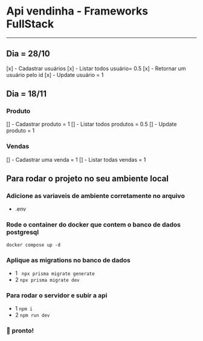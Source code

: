 # Api vendinha - Frameworks FullStack
---

## Dia = 28/10
[x] - Cadastrar usuários
[x] - Listar todos usuário= 0.5
[x] - Retornar um usuário pelo id
[x] - Update usuário   = 1

## Dia = 18/11

### Produto
[] - Cadastrar produto = 1
[] - Listar todos produtos = 0.5
[] - Update produto = 1

### Vendas
[] - Cadastrar   uma venda = 1
[] - Listar todas vendas = 1

## Para rodar o projeto no seu ambiente local

### Adicione as variaveis de ambiente corretamente no arquivo
- .env

### Rode o container do docker que contem o banco de dados postgresql
``` docker compose up -d ```

### Aplique as migrations no banco de dados
- 1 ``` npx prisma migrate generate```
- 2 ``` npx prisma migrate dev ```

### Para rodar o servidor e subir a api
- 1 ``` npm i ```
- 2 ``` npm run dev ```

### :tada: pronto!
